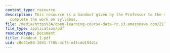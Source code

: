 ```yaml
---
content_type: resource
description: This resource is a handout given by the Professor to the students to
  complete the work on syllabus.
file: /media/https%3A/open-learning-course-data-rc.s3.amazonaws.com/21l-705-masterworks-in-american-short-fiction-fall-2005/c8e41e8010417f0b4c75e4fcdd194d1c_handout_1.pdf
file_type: application/pdf
resourcetype: Document
title: handout_1.pdf
uid: c8e41e80-1041-7f0b-4c75-e4fcdd194d1c
---
```


